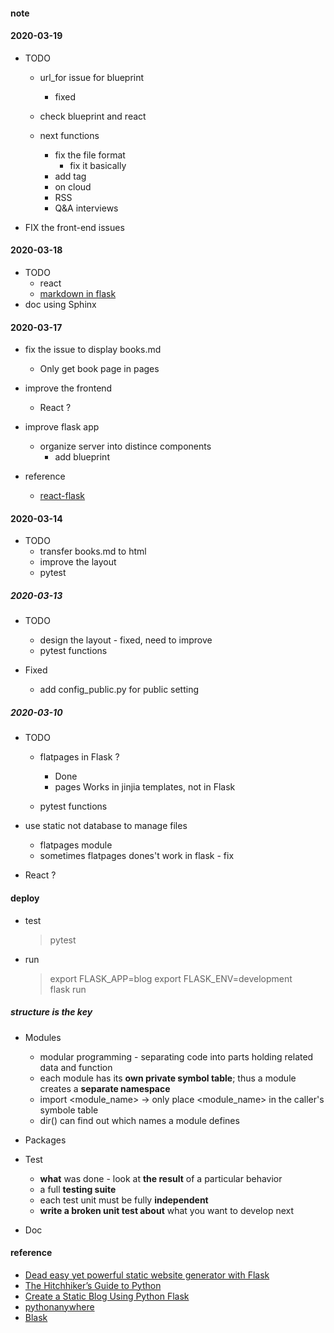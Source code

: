 
#### note  

#### 2020-03-19  
* TODO 
  - url_for issue for blueprint 
    + fixed 
  - check blueprint and react 
  
  - next functions  
    + fix the file format  
        - fix it basically  
    + add tag 
    + on cloud 
    + RSS 
    + Q&A interviews 

  
* FIX the front-end issues  

#### 2020-03-18  

* TODO 
  - react  
  - [markdown in flask](https://florian-dahlitz.de/blog/build-a-markdown-to-html-conversion-pipeline-using-python)
* doc using Sphinx

#### 2020-03-17  
* fix the issue to display books.md 
  - Only get book page in pages 

* improve the frontend  
  - React ?  

* improve flask app 
  - organize server into distince components 
    + add blueprint    
  

* reference
  - [react-flask](http://allynh.com/blog/adding-a-react-frontend-to-your-flask-project/)

#### 2020-03-14  
* TODO  
  - transfer books.md to html 
  - improve the layout  
  - pytest 

##### 2020-03-13  
* TODO 
  - design the layout  - fixed, need to improve  
  - pytest functions 

* Fixed 
  - add config_public.py for public setting

##### 2020-03-10  
* TODO  
  - flatpages in Flask  ?  
    + Done 
    + pages Works in jinjia templates, not in Flask 
     
  - pytest functions  
 

* use static not database to manage files
  - flatpages module  
  - sometimes flatpages dones't work in flask  - fix

* React ? 

#### deploy  
* test  
  > pytest  

* run  
  > export FLASK_APP=blog
  > export FLASK_ENV=development  
  > flask run  


##### structure is the key  
* Modules 
  - modular programming - separating code into parts holding related data and function   
  - each module has its **own private symbol table**; 
  thus a module creates a **separate namespace**     
  - import <module_name>  -> only place <module_name> in the caller's symbole table  
  - dir() can find out which names a module defines  

* Packages  

* Test 
  - **what** was done - look at **the result** of a particular behavior   
  - a full **testing suite**  
  - each test unit must be fully **independent**  
  - **write a broken unit test about** what you want to develop next  

* Doc   

#### reference
* [Dead easy yet powerful static website generator with Flask](https://nicolas.perriault.net/code/2012/dead-easy-yet-powerful-static-website-generator-with-flask/)
* [The Hitchhiker’s Guide to Python](https://docs.python-guide.org/writing/structure/)
* [Create a Static Blog Using Python Flask](https://dev.to/arrantate/create-a-static-blog-using-python-flask-1oab) 
* [pythonanywhere](https://www.pythonanywhere.com/user/muyun/)
* [Blask](https://getblask.com/)